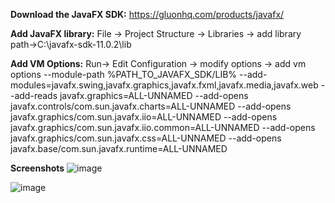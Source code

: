
**Download the JavaFX SDK:**
https://gluonhq.com/products/javafx/

**Add JavaFX library:**
File -> Project Structure -> Libraries -> add library
path->C:\javafx-sdk-11.0.2\lib

**Add VM Options:**
Run-> Edit Configuration -> modify options -> add vm options
--module-path %PATH_TO_JAVAFX_SDK/LIB% --add-modules=javafx.swing,javafx.graphics,javafx.fxml,javafx.media,javafx.web --add-reads javafx.graphics=ALL-UNNAMED --add-opens javafx.controls/com.sun.javafx.charts=ALL-UNNAMED --add-opens javafx.graphics/com.sun.javafx.iio=ALL-UNNAMED --add-opens javafx.graphics/com.sun.javafx.iio.common=ALL-UNNAMED --add-opens javafx.graphics/com.sun.javafx.css=ALL-UNNAMED --add-opens javafx.base/com.sun.javafx.runtime=ALL-UNNAMED

**Screenshots**
![image](https://user-images.githubusercontent.com/48985550/119397291-ba17d480-bcf7-11eb-95e2-1ccc3e2ab82f.png)

![image](https://user-images.githubusercontent.com/48985550/119397458-f3504480-bcf7-11eb-8fd6-780e3c1c8d8a.png)

